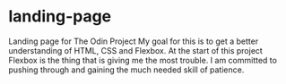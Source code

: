 # landing-page
Landing page for The Odin Project
My goal for this is to get a better understanding of HTML, CSS and Flexbox. 
At the start of this project Flexbox is the thing that is giving me the most trouble. 
I am committed to pushing through and gaining the much needed skill of patience.
